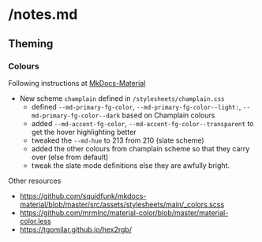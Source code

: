 # /notes.md

## Theming

### Colours

Following instructions at [MkDocs-Material](https://squidfunk.github.io/mkdocs-material/setup/changing-the-colors/)

* New scheme `champlain` defined in `/stylesheets/champlain.css`
    - defined `--md-primary-fg-color`, `--md-primary-fg-color--light:`, `--md-primary-fg-color--dark` based on Champlain colours
    - added `--md-accent-fg-color`, `--md-accent-fg-color--transparent` to get the hover highlighting better
    - tweaked the `--md-hue` to 213 from 210 (slate scheme)
    - added the other colours from champlain scheme so that they carry over (else from default)
    - tweak the slate mode definitions else they are awfully bright.

Other resources

* https://github.com/squidfunk/mkdocs-material/blob/master/src/assets/stylesheets/main/_colors.scss
* https://github.com/mrmlnc/material-color/blob/master/material-color.less
* https://tgomilar.github.io/hex2rgb/

